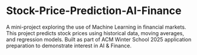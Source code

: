 # Stock-Price-Prediction-AI-Finance
A mini-project exploring the use of Machine Learning in financial markets. This project predicts stock prices using historical data, moving averages, and regression models. Built as part of ACM Winter School 2025 application preparation to demonstrate interest in AI &amp; Finance.
